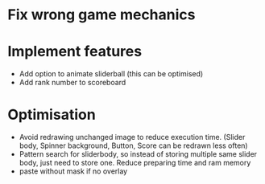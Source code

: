 # Fix wrong game mechanics

# Implement features
- Add option to animate sliderball (this can be optimised)
- Add rank number to scoreboard

# Optimisation
- Avoid redrawing unchanged image to reduce execution time. (Slider body, Spinner background, Button, Score can be redrawn less often)
- Pattern search for sliderbody, so instead of storing multiple same slider body, just need to store one. Reduce preparing time and ram memory
- paste without mask if no overlay
